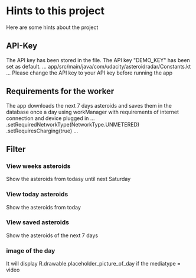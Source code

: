 # Hints to this project

Here are some hints about the project

## API-Key
The API key has been stored in the file. The API key "DEMO_KEY" has been set as default.
...
app/src/main/java/com/udacity/asteroidradar/Constants.kt
...
Please change the API key to your API key before running the app

## Requirements for the worker
The app downloads the next 7 days asteroids and saves them in the database once a day using workManager with requirements of 
internet connection and device plugged in
...
.setRequiredNetworkType(NetworkType.UNMETERED)
.setRequiresCharging(true)
...

## Filter
### View weeks asteroids
Show the asteroids from todasy until next Saturday

### View today asteroids
Show the asteroids from today

### View saved asteroids
Show the asteroids of the next 7 days

### image of the day
It will display R.drawable.placeholder_picture_of_day if the mediatype = video